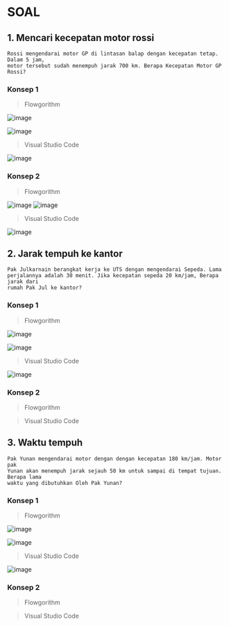 # SOAL
## 1. Mencari kecepatan motor rossi
```
Rossi mengendarai motor GP di lintasan balap dengan kecepatan tetap. Dalam 5 jam,
motor tersebut sudah menempuh jarak 700 km. Berapa Kecepatan Motor GP Rossi?
```
### Konsep 1
> Flowgorithm

![image](https://user-images.githubusercontent.com/92983457/139373680-3462f362-0499-4941-867c-814590508bbc.png)

![image](https://user-images.githubusercontent.com/92983457/139372435-fa107524-7ca4-4109-a286-3cb36366818b.png)

> Visual Studio Code

![image](https://user-images.githubusercontent.com/92983457/139373303-f38e459f-cc8f-424c-a29b-e2b6bd61bd7d.png)

### Konsep 2
> Flowgorithm

![image](https://user-images.githubusercontent.com/92983457/139548181-becf017c-2ece-41bc-bdc7-8a8d6108214d.png)
![image](https://user-images.githubusercontent.com/92983457/139548532-5d66097f-c7d7-4b79-8e7c-746e8c52f5d6.png)


> Visual Studio Code

![image](https://user-images.githubusercontent.com/92983457/139543741-14625a28-1569-4e23-8f8e-bdfc45b240b0.png)


## 2. Jarak tempuh ke kantor
```
Pak Julkarnain berangkat kerja ke UTS dengan mengendarai Sepeda. Lama
perjalannya adalah 30 menit. Jika kecepatan sepeda 20 km/jam, Berapa jarak dari
rumah Pak Jul ke kantor?
```
### Konsep 1
> Flowgorithm

![image](https://user-images.githubusercontent.com/92983457/139375275-5a757014-4ef6-48af-8d8f-9ff6384556b5.png)

![image](https://user-images.githubusercontent.com/92983457/139375434-85596521-300f-45ce-8791-ddcd3f163df8.png)

> Visual Studio Code

![image](https://user-images.githubusercontent.com/92983457/139375763-2262ac93-d729-4824-bb30-b9e58798a805.png)

### Konsep 2
> Flowgorithm


> Visual Studio Code

## 3. Waktu tempuh
```
Pak Yunan mengendarai motor dengan dengan kecepatan 180 km/jam. Motor pak
Yunan akan menempuh jarak sejauh 50 km untuk sampai di tempat tujuan. Berapa lama
waktu yang dibutuhkan Oleh Pak Yunan?
```
### Konsep 1
> Flowgorithm

![image](https://user-images.githubusercontent.com/92983457/139379912-25a3c7cd-e539-4e6e-9c68-a490332e270f.png)

![image](https://user-images.githubusercontent.com/92983457/139379989-c3ffa31d-423a-4ee5-a688-f29d3af4a0c7.png)

> Visual Studio Code

![image](https://user-images.githubusercontent.com/92983457/139381526-27f30145-f5fb-48ba-b086-0afa9506555f.png)

### Konsep 2
> Flowgorithm

> Visual Studio Code
